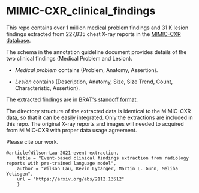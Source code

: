 # MIMIC-CXR_clinical_findings

This repo contains over 1 million medical problem findings and 31 K lesion findings extracted from 
227,835 chest X-ray reports in the [MIMIC-CXR database](https://physionet.org/content/mimic-cxr/2.0.0/).

The schema in the annotation guideline document provides details of the two clinical findings (Medical Problem and Lesion).
 
 - <em>Medical problem</em>  contains (Problem, Anatomy, Assertion).
 
 - <em>Lesion</em> contains (Description, Anatomy, Size, Size Trend, Count, Characteristic, Assertion).
 
The extracted findings are in [BRAT's standoff format](https://brat.nlplab.org/standoff.html). 
 
The directory structure of the extracted data is identical to the MIMIC-CXR data, so that it can be easily integrated.  Only the extractions are included in this repo. The original X-ray reports and images will needed to acquired from MIMIC-CXR with proper data usage agreement.

Please cite our work.
 
```
@article{Wilson-Lau-2021-event-extraction,
    title = "Event-based clinical findings extraction from radiology reports with pre-trained language model",
    author = "Wilson Lau, Kevin Lybarger, Martin L. Gunn, Meliha Yetisgen",    
    url = "https://arxiv.org/abs/2112.13512"
    }

```